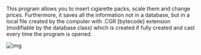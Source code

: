 This program allows you to insert cigarette packs, scale them and change prices. Furthermore, it saves all the information not in a database,
but in a local file created by the computer
with .CGR [bytecode] extension (modifiable by the database class) which is created if fully created and cast every time the program is opened.

![img](https://github.com/user-attachments/assets/9286d45c-5d85-47f6-80a8-abe6c69f920a)
